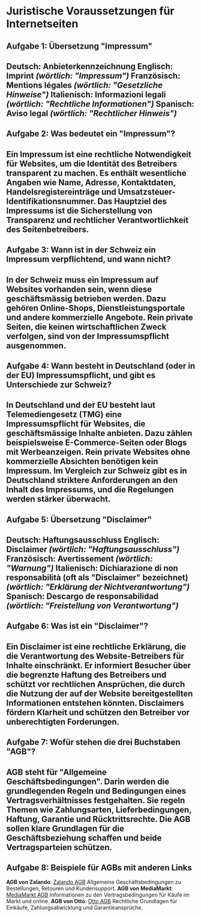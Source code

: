 # Juristische Voraussetzungen für Internetseiten
## Aufgabe 1: Übersetzung "Impressum"
**Deutsch**: Anbieterkennzeichnung 
**Englisch**: Imprint *(wörtlich: "Impressum")* 
**Französisch**: Mentions légales *(wörtlich: "Gesetzliche Hinweise")* 
**Italienisch**: Informazioni legali *(wörtlich: "Rechtliche Informationen")* 
**Spanisch**: Aviso legal *(wörtlich: "Rechtlicher Hinweis")* 
---
## Aufgabe 2: Was bedeutet ein "Impressum"?
Ein Impressum ist eine rechtliche Notwendigkeit für Websites, um die Identität des Betreibers transparent zu machen. Es enthält wesentliche Angaben wie Name, Adresse, Kontaktdaten, Handelsregistereinträge und Umsatzsteuer-Identifikationsnummer. Das Hauptziel des Impressums ist die Sicherstellung von Transparenz und rechtlicher Verantwortlichkeit des Seitenbetreibers.
---
## Aufgabe 3: Wann ist in der Schweiz ein Impressum verpflichtend, und wann nicht?
In der Schweiz muss ein Impressum auf Websites vorhanden sein, wenn diese geschäftsmässig betrieben werden. Dazu gehören Online-Shops, Dienstleistungsportale und andere kommerzielle Angebote. Rein private Seiten, die keinen wirtschaftlichen Zweck verfolgen, sind von der Impressumspflicht ausgenommen.
---
## Aufgabe 4: Wann besteht in Deutschland (oder in der EU) Impressumspflicht, und gibt es Unterschiede zur Schweiz?
In Deutschland und der EU besteht laut Telemediengesetz (TMG) eine Impressumspflicht für Websites, die geschäftsmässige Inhalte anbieten. Dazu zählen beispielsweise E-Commerce-Seiten oder Blogs mit Werbeanzeigen. Rein private Websites ohne kommerzielle Absichten benötigen kein Impressum. 
Im Vergleich zur Schweiz gibt es in Deutschland striktere Anforderungen an den Inhalt des Impressums, und die Regelungen werden stärker überwacht.
---
## Aufgabe 5: Übersetzung "Disclaimer"
**Deutsch**: Haftungsausschluss 
**Englisch**: Disclaimer *(wörtlich: "Haftungsausschluss")* 
**Französisch**: Avertissement *(wörtlich: "Warnung")* 
**Italienisch**: Dichiarazione di non responsabilità (oft als "Disclaimer" bezeichnet) *(wörtlich: "Erklärung der Nichtverantwortung")* 
**Spanisch**: Descargo de responsabilidad *(wörtlich: "Freistellung von Verantwortung")* 
---
## Aufgabe 6: Was ist ein "Disclaimer"?
Ein Disclaimer ist eine rechtliche Erklärung, die die Verantwortung des Website-Betreibers für Inhalte einschränkt. Er informiert Besucher über die begrenzte Haftung des Betreibers und schützt vor rechtlichen Ansprüchen, die durch die Nutzung der auf der Website bereitgestellten Informationen entstehen könnten. Disclaimers fördern Klarheit und schützen den Betreiber vor unberechtigten Forderungen.
---
## Aufgabe 7: Wofür stehen die drei Buchstaben "AGB"?
AGB steht für "Allgemeine Geschäftsbedingungen". Darin werden die grundlegenden Regeln und Bedingungen eines Vertragsverhältnisses festgehalten. Sie regeln Themen wie Zahlungsarten, Lieferbedingungen, Haftung, Garantie und Rücktrittsrechte. Die AGB sollen klare Grundlagen für die Geschäftsbeziehung schaffen und beide Vertragsparteien schützen.
---
## Aufgabe 8: Beispiele für AGBs mit anderen Links
**AGB von Zalando**: 
   [Zalando AGB](https://www.zalando.de/agb/) 
   Allgemeine Geschäftsbedingungen zu Bestellungen, Retouren und Kundensupport. 
**AGB von MediaMarkt**: 
   [MediaMarkt AGB](https://www.mediamarkt.de/de/shop/agb.html) 
   Informationen zu den Vertragsbedingungen für Käufe im Markt und online. 
**AGB von Otto**: 
   [Otto AGB](https://www.otto.de/unternehmen/de/agb/) 
   Rechtliche Grundlagen für Einkäufe, Zahlungsabwicklung und Garantieansprüche. 
